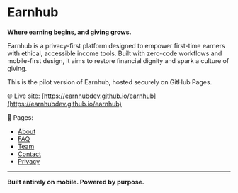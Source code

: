 # Earnhub

**Where earning begins, and giving grows.**

Earnhub is a privacy-first platform designed to empower first-time earners with ethical, accessible income tools. Built with zero-code workflows and mobile-first design, it aims to restore financial dignity and spark a culture of giving.

This is the pilot version of Earnhub, hosted securely on GitHub Pages.

🌐 Live site: [https://earnhubdev.github.io/earnhub](https://earnhubdev.github.io/earnhub)

📄 Pages:
- [About](https://earnhubdev.github.io/earnhub/about.html)
- [FAQ](https://earnhubdev.github.io/earnhub/faq.html)
- [Team](https://earnhubdev.github.io/earnhub/team.html)
- [Contact](https://earnhubdev.github.io/earnhub/contact.html)
- [Privacy](https://earnhubdev.github.io/earnhub/privacy.html)

---

**Built entirely on mobile. Powered by purpose.**
